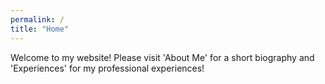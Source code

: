 ```yaml
---
permalink: /
title: "Home"
---
```


Welcome to my website! Please visit 'About Me' for a short biography and 'Experiences' for my professional experiences!